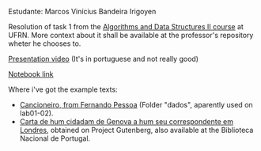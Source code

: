 Estudante: Marcos Vinícius Bandeira Irigoyen

Resolution of task 1 from the [Algorithms and Data Structures II course](https://github.com/ivanovitchm/datastructure) at UFRN. More context about it shall be available at the professor's repository wheter he chooses to.

[Presentation video](https://drive.google.com/file/d/1RaMlhAJGb3MXoFBvHfDlEV1VZd7ZRzqY/view?usp=sharing) (It's in portuguese and not really good)

[Notebook link](https://drive.google.com/file/d/1HUEUykLzMKWqerbs8MKXjBUgL766klYe/view?usp=sharing)

Where i've got the example texts:
- [Cancioneiro, from Fernando Pessoa](https://github.com/bloff/programacao-II) (Folder "dados", aparently used on lab01-02).
- [Carta de hum cidadam de Genova a hum seu correspondente em Londres](https://www.gutenberg.org/ebooks/18528), obtained on Project Gutenberg, also available at the Biblioteca Nacional de Portugal.